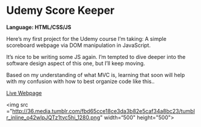 # Udemy Score Keeper
<strong>Language: HTML/CSS/JS</strong>

Here’s my first project for the Udemy course I’m taking: A simple scoreboard webpage via DOM manipulation in JavaScript.

It’s nice to be writing some JS again. I’m tempted to dive deeper into the software design aspect of this one, but I’ll keep moving.

Based on my understanding of what MVC is, learning that soon will help with my confusion with how to best organize code like this.. 

<a href="http://dargacode.github.io/UdemyScoreKeeper/">Live Webpage</a>

<img src ="http://36.media.tumblr.com/fbd65cce18ce3da3b82e5caf34a8bc23/tumblr_inline_o42wlpJQTz1tvc5hi_1280.png" width=“500" height="500">
